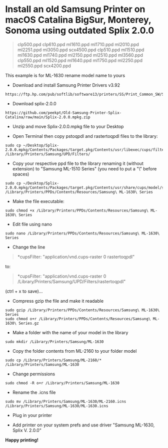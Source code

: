 # Install an old Samsung Printer on macOS Catalina BigSur, Monterey, Sonoma using outdated Splix 2.0.0

> clp500.ppd   clp610.ppd   ml1610.ppd   ml1710.ppd   ml2010.ppd   ml2251.ppd   ml3050.ppd   scx4500.ppd  clp510.ppd   ml1510.ppd   ml1630.ppd   ml1740.ppd   ml2150.ppd   ml2510.ppd   ml3560.ppd   clp550.ppd   ml1520.ppd   ml1640.ppd   ml1750.ppd   ml2250.ppd   ml2550.ppd   scx4200.ppd 
 

This example is for ML-1630 rename model name to yours

- Download and install Samsung Printer Drivers v3.92
```
https://ftp.hp.com/pub/softlib/software13/printers/SS/Print_Common_SW/Samsung_Mac_10.15_Driver_V3.92.00.dmg
```
- Download splix-2.0.0
```
https://github.com/peekpt/Old-Samsung-Printer-Splix-Catalina/raw/main/Splix-2.0.0.mpkg.zip
```
- Unzip and move Splix-2.0.0.mpkg file to your Desktop

- Open Terminal then copy pstoqpdl and rastertoqpdl files to the library:
```
sudo cp ~/Desktop/Splix-2.0.0.mpkg/Contents/Packages/target.pkg/Contents/usr/libexec/cups/filter/* /Library/Printers/Samsung/UPD/Filters/ 
```
- Copy your respective ppd file to the library renaming it (without extension) to "Samsung ML-1510 Series" (you need to put a "\\" before spaces)
```
sudo cp ~/Desktop/Splix-2.0.0.mpkg/Contents/Packages/target.pkg/Contents/usr/share/cups/model/samsung/ml1630.ppd /Library/Printers/PPDs/Contents/Resources/Samsung\ ML-1630\ Series
```

- Make the file executable:

```
sudo chmod +x /Library/Printers/PPDs/Contents/Resources/Samsung\ ML-1630\ Series
```

- Edit file using nano 
```
sudo nano /Library/Printers/PPDs/Contents/Resources/Samsung\ ML-1630\ Series
```
- Change the line
> *cupsFilter: "application/vnd.cups-raster 0 rastertoqpdl"

 to:
> *cupsFilter: "application/vnd.cups-raster 0 /Library/Printers/Samsung/UPD/Filters/rastertoqpdl"

(ctrl + x to save)...


- Compress gzip the file and make it readable
```
sudo gzip /Library/Printers/PPDs/Contents/Resources/Samsung\ ML-1630\ Series
sudo chmod o+r /Library/Printers/PPDs/Contents/Resources/Samsung\ ML-1630\ Series.gz
```

- Make a folder with the name of your model in the library

```
sudo mkdir /Library/Printers/Samsung/ML-1630
```
- Copy the folder contents from ML-2160 to your folder model

```
sudo cp /Library/Printers/Samsung/ML-2160/* /Library/Printers/Samsung/ML-1630
```
- Change permissions

```
sudo chmod -R o+r /Library/Printers/Samsung/ML-1630
```

- Rename the .icns file
```
sudo mv /Library/Printers/Samsung/ML-1630/ML-2160.icns /Library/Printers/Samsung/ML-1630/ML-1630.icns
```
- Plug in your printer

- Add printer on your system prefs and use driver "Samsung ML-1630, Splix V. 2.0.0"


**Happy printing!**



  
